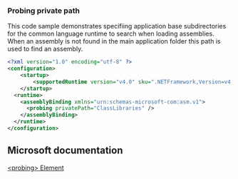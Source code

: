 ﻿### Probing private path

This code sample demonstrates specifiing application base subdirectories for the common language runtime to search when loading assemblies. When an assembly is not found in the main application folder this path is used to find an assembly.
```xml
<?xml version="1.0" encoding="utf-8" ?>
<configuration>
    <startup>
        <supportedRuntime version="v4.0" sku=".NETFramework,Version=v4.7.2" />
    </startup>
  <runtime>
    <assemblyBinding xmlns="urn:schemas-microsoft-com:asm.v1">
      <probing privatePath="ClassLibraries" />
    </assemblyBinding>
  </runtime>
</configuration>
```

## Microsoft documentation

[&lt;probing&gt; Element](https://docs.microsoft.com/en-us/dotnet/framework/configure-apps/file-schema/runtime/probing-element)